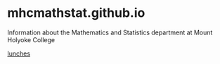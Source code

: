 # mhcmathstat.github.io

Information about the Mathematics and Statistics department at Mount Holyoke College

[lunches](/lunches/)
